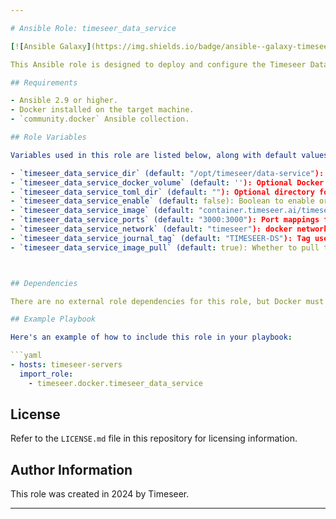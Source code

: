 ```yaml
---

# Ansible Role: timeseer_data_service

[![Ansible Galaxy](https://img.shields.io/badge/ansible--galaxy-timeseer_data_service-blue.svg)](https://galaxy.ansible.com/ui/repo/published/diogolobo122/timeseer/content/role/timeseer_data_service/)

This Ansible role is designed to deploy and configure the Timeseer Data Service in a Docker environment. It handles tasks such as setting up the necessary storage directories, configuring Docker volumes, managing Docker containers for the Timeseer Data Service, and optionally configuring the service via TOML files.

## Requirements

- Ansible 2.9 or higher.
- Docker installed on the target machine.
- `community.docker` Ansible collection.

## Role Variables

Variables used in this role are listed below, along with default values (see `defaults/main.yml`):

- `timeseer_data_service_dir` (default: "/opt/timeseer/data-service"): The directory for the Timeseer Data Service.
- `timeseer_data_service_docker_volume` (default: ''): Optional Docker volume for Timeseer data service storage.
- `timeseer_data_service_toml_dir` (default: ""): Optional directory for TOML configuration files.
- `timeseer_data_service_enable` (default: false): Boolean to enable or disable the data service.
- `timeseer_data_service_image` (default: "container.timeseer.ai/timeseer"): docker image used for the Timeseer Data Service.
- `timeseer_data_service_ports` (default: "3000:3000"): Port mappings for the service. Modify using Docker CLI syntax, such as "3003:3000", "0.0.0.0:3003:3000", where "3003" can be an example of a host port and "3000" is the container port.
- `timeseer_data_service_network` (default: "timeseer"): docker network to which the service connects.
- `timeseer_data_service_journal_tag` (default: "TIMESEER-DS"): Tag used for logging purposes.
- `timeseer_data_service_image_pull` (default: true): Whether to pull the latest docker image.



## Dependencies

There are no external role dependencies for this role, but Docker must be installed and operational on the target hosts.

## Example Playbook

Here's an example of how to include this role in your playbook:

```yaml
- hosts: timeseer-servers
  import_role:
    - timeseer.docker.timeseer_data_service
```

## License

Refer to the `LICENSE.md` file in this repository for licensing information.

## Author Information

This role was created in 2024 by Timeseer.

---
```

